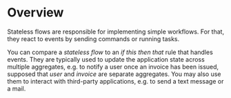 # Overview

Stateless flows are responsible for implementing simple workflows. For that, they react to events by sending commands or running tasks.

You can compare a *stateless flow* to an *if this then that* rule that handles events. They are typically used to update the application state across multiple aggregates, e.g. to notify a user once an invoice has been issued, supposed that *user* and *invoice* are separate aggregates. You may also use them to interact with third-party applications, e.g. to send a text message or a mail.
